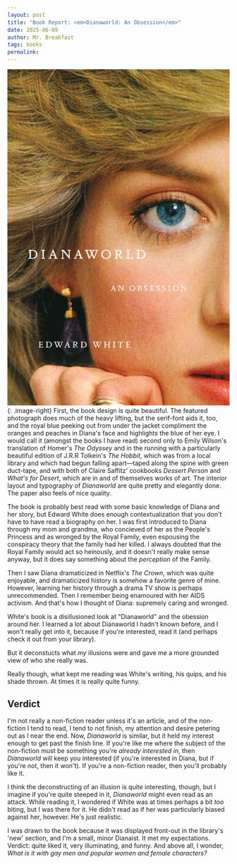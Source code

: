 ```yaml
---
layout: post
title: "Book Report: <em>Dianaworld: An Obsession</em>"
date: 2025-06-09
author: Mr. Breakfast
tags: books
permalink:
---
```

![Cover of Dianworld, which is half a headshot of Princess Diana. The title and author are written in a white serif font.](/assets/media/031.jpg)
{: .image-right}
First, the book design is quite beautiful. The featured photograph does much of the heavy lifting, but the serif-font aids it, too, and the royal blue peeking out from under the jacket compliment the oranges and peaches in Diana's face and highlights the blue of her eye. I would call it (amongst the books I have read) second only to Emily Wilson's translation of Homer's *The Odyssey* and in the running with a particularly beautiful edition of J.R.R Tolkein's *The Hobbit*, which was from a local library and which had begun falling apart—taped along the spine with green duct-tape, and with both of Claire Saffitz' cookbooks *Dessert Person* and *What's for Desert*, which are in and of themselves works of art. The interior layout and typography of *Dianaworld* are quite pretty and elegantly done. The paper also feels of nice quality.

The book is probably best read with some basic knowledge of Diana and her story, but Edward White does enough contextualization that you don't have to have read a biography on her. I was first introduced to Diana through my mom and grandma, who concieved of her as the People's Princess and as wronged by the Royal Family, even espousing the conspiracy theory that the family had her killed. I always doubted that the Royal Family would act so heinously, and it doesn't really make sense anyway, but it does say something about the *perception* of the Family.

Then I saw Diana dramaticized in Netflix's *The Crown*, which was quite enjoyable, and dramaticized history is somehow a favorite genre of mine. However, learning her history through a drama TV show is perhaps unrecommended. Then I remember being enamoured with her AIDS activism. And that's how I thought of Diana: supremely caring and wronged.

White's book is a disillusioned look at "Dianaworld" and the obession around her. I learned a lot about Dianaworld I hadn't known before, and I won't really get into it, because if you're interested, read it (and perhaps check it out from your library).

But it deconstucts what *my* illusions were and gave me a more grounded view of who she really was.

Really though, what kept me reading was White's writing, his quips, and his shade thrown. At times it is really quite funny.

## Verdict
I'm not really a non-fiction reader unless it's an article, and of the non-fiction I tend to read, I tend to not finish, my attention and desire petering out as I near the end. Now, *Dianaworld* is similar, but it held my interest enough to get past the finish line. If you're like me where the subject of the non-fiction must be something you're *already interested in*, then *Dianaworld* will keep you interested (if you're interested in Diana, but if you're not, then it won't). If you're a non-fiction reader, then you'll probably like it.

I think the deconstructing of an illusion is quite interesting, though, but I imagine if you're quite steeped in it, *Dianaworld* might even read as an attack. While reading it, I wondered if White was at times perhaps a bit *too* biting, but I was there for it. He didn't read as if her was particularly biased against her, however. He's just realistic.

I was drawn to the book because it was displayed front-out in the library's 'new' section, and I'm a small, minor Dianaist. It met my expectations. Verdict: quite liked it, very illuminating, and funny. And above all, I wonder, *What is it with gay men and popular women and female characters?*

